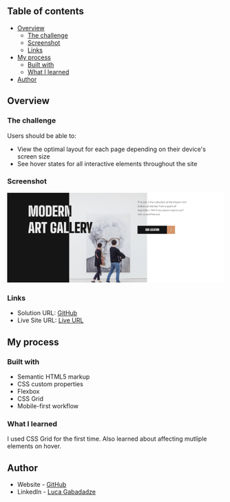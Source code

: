 ## Table of contents

- [Overview](#overview)
  - [The challenge](#the-challenge)
  - [Screenshot](#screenshot)
  - [Links](#links)
- [My process](#my-process)
  - [Built with](#built-with)
  - [What I learned](#what-i-learned)
- [Author](#author)


## Overview

### The challenge

Users should be able to:

- View the optimal layout for each page depending on their device's screen size
- See hover states for all interactive elements throughout the site


### Screenshot

![](assignment-6-screenshot.png)

### Links

- Solution URL: [GitHub](https://github.com/gabadadzeluca/art-gallery-website)
- Live Site URL: [Live URL](https://gabadadzeluca.github.io/art-gallery-website/index.html)

## My process

### Built with

- Semantic HTML5 markup
- CSS custom properties
- Flexbox
- CSS Grid
- Mobile-first workflow

### What I learned

I used CSS Grid for the first time. Also learned about affecting mutliple elements on hover. 


## Author

- Website - [GitHub](https://github.com/gabadadzeluca)
- LinkedIn - [Luca Gabadadze](https://www.linkedin.com/in/luca-gabadadze-6068b324a/)